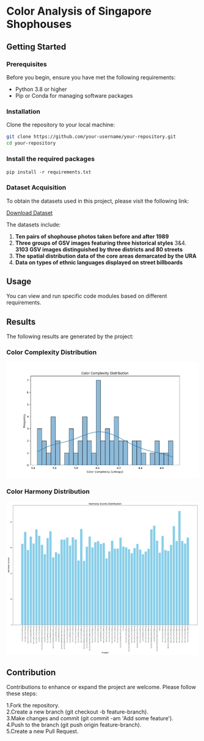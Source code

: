 # Color Analysis of Singapore Shophouses

## Getting Started

### Prerequisites

Before you begin, ensure you have met the following requirements:
- Python 3.8 or higher
- Pip or Conda for managing software packages

### Installation

Clone the repository to your local machine:

```bash
git clone https://github.com/your-username/your-repository.git
cd your-repository
```

### Install the required packages
```
pip install -r requirements.txt
```
### Dataset Acquisition

To obtain the datasets used in this project, please visit the following link:

[Download Dataset](https://drive.google.com/drive/folders/17HRaJwDykrcDPTvyUv12mjvVfu0BXLLQ?usp=sharing)

The datasets include:

1. **Ten pairs of shophouse photos taken before and after 1989**
2. **Three groups of GSV images featuring three historical styles**
3&4. **3103 GSV images distinguished by three districts and 80 streets**
5. **The spatial distribution data of the core areas demarcated by the URA**
6. **Data on types of ethnic languages displayed on street billboards**

## Usage
You can view and run specific code modules based on different requirements.

## Results

The following results are generated by the project:

### Color Complexity Distribution

![Color Complexity Distribution](output_result/S1_color%20complexity_distribution.png)

### Color Harmony Distribution

![Color Harmony Distribution](output_result/S1_color_harmony_distribution.png)


## Contribution
Contributions to enhance or expand the project are welcome. Please follow these steps:

1.Fork the repository.  
2.Create a new branch (git checkout -b feature-branch).  
3.Make changes and commit (git commit -am 'Add some feature').  
4.Push to the branch (git push origin feature-branch).  
5.Create a new Pull Request.  
